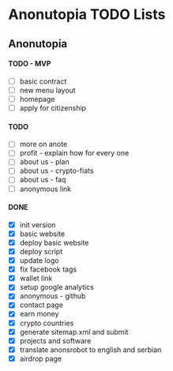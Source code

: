 # Anonutopia TODO Lists

## Anonutopia

#### TODO - MVP

- [ ] basic contract
- [ ] new menu layout
- [ ] homepage
- [ ] apply for citizenship

#### TODO

- [ ] more on anote
- [ ] profit - explain how for every one
- [ ] about us - plan
- [ ] about us - crypto-fiats
- [ ] about us - faq
- [ ] anonymous link

#### DONE

- [x] init version
- [x] basic website
- [x] deploy basic website
- [x] deploy script
- [x] update logo
- [x] fix facebook tags
- [x] wallet link
- [x] setup google analytics
- [x] anonymous - github
- [x] contact page
- [x] earn money
- [x] crypto countries
- [x] generate sitemap.xml and submit
- [x] projects and software
- [x] translate anonsrobot to english and serbian
- [x] airdrop page
